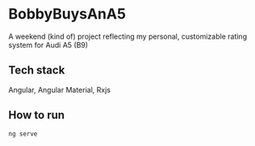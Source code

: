 # BobbyBuysAnA5

A weekend (kind of) project reflecting my personal, customizable rating system for Audi A5 (B9)

## Tech stack

Angular, Angular Material, Rxjs

## How to run

`ng serve`
